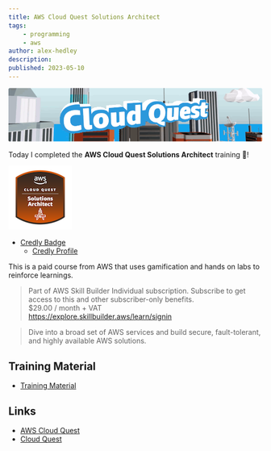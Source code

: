 ```yaml
---
title: AWS Cloud Quest Solutions Architect
tags:
    - programming
    - aws
author: alex-hedley
description: 
published: 2023-05-10
---
```


<!-- # AWS Cloud Quest Solutions Architect -->

![AWS Cloud Quest Cloud Practitioner](images/aws-cq/cloud-quest.png "AWS Cloud Quest")

Today I completed the **AWS Cloud Quest Solutions Architect** training 🎉!

![AWS Cloud Quest Solutions Architect Badge](images/aws-cq/aws-cloud-quest-solutions-architect.png "AWS Cloud Quest Solutions Architect Badge")

- [Credly Badge](https://www.credly.com/badges/19d085e9-4a52-40b1-8d7c-2ff7eba1bd33/public_url)
  - [Credly Profile](https://www.credly.com/users/alexhedley/badges)

This is a paid course from AWS that uses gamification and hands on labs to reinforce learnings.

> Part of AWS Skill Builder Individual subscription. Subscribe to get access to this and other subscriber-only benefits.  
> $29.00 / month + VAT  
> https://explore.skillbuilder.aws/learn/signin

> Dive into a broad set of AWS services and build secure, fault-tolerant, and highly available AWS solutions.

## Training Material

- [Training Material](https://aws.amazon.com/training/learn-about/cloud-practitioner/)

## Links

- [AWS Cloud Quest](https://aws.amazon.com/training/digital/aws-cloud-quest/)
- [Cloud Quest](https://explore.skillbuilder.aws/learn/course/external/view/elearning/7636/cloud-quest)
